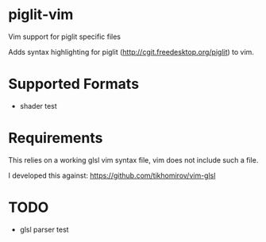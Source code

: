piglit-vim
==========

Vim support for piglit specific files

Adds syntax highlighting for piglit (http://cgit.freedesktop.org/piglit) to vim.


Supported Formats
=================

- shader test


Requirements
============

This relies on a working glsl vim syntax file, vim does not include such a file.

I developed this against: https://github.com/tikhomirov/vim-glsl


TODO
====

- glsl parser test
